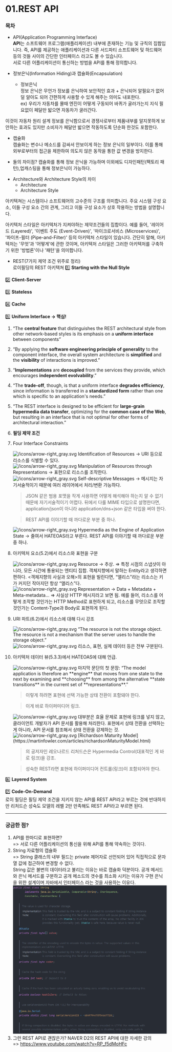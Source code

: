 # 01.REST API

### 목차

* API(Application Programming Interface) <br>
**API**는 소프트웨어 프로그램(애플리케이션) 내부에 존재하는 기능 및 규칙의 집합입니다. 
즉, API를 제공하는 애플리케이션과 다른 서드파티 소프트웨어 및 하드웨어 등의 것들 사이의 간단한 인터페이스 라고도 볼 수 있습니다. <br>
서로 다른 어플리케이션이 통신하는 방법을 API를 통해 정의합니다.



* 정보은닉(Information Hiding)과 캡슐화(Encapsulation)
  + 정보은닉 <br>
정보 은닉은 무언가 정보를 은닉하여 보안적인 효과 + 은닉되어 알필요가 없어 덜 알아도 되어 간편하게 사용할 수 있게 해주는 의미도 내포한다. <br>
ex) 우리가 자동차를 몰때 엔진이 어떻게 구동되어 바퀴가 굴러가는지 지식 필요없이 페달만 밟으면 자동차가 굴러간다.

이것이 자동차 원리 설계 정보를 은닉함으로서 경쟁사로부터 제품내부를 알지못하게 보안하는 효과도 있지만 소비자가 페달만 밟으면 작동하도록 단순화 한것도 포함한다.
  + 캡슐화 <br> 캡슐화는 변수나 메소드를 감싸서 안보이게 하는 정보 은닉의 일부이다. 
  이를 통해 외부로부터의 접근을 제한하여 의도치 않은 동작을 통한 값 변경을 방지한다.

  + 둘의 차이점? 캡슐화를 통해 정보 은닉을 가능하며 이외에도 디자인패턴(팩토리 패턴),업캐스팅을 통해 정보은닉이 가능하다.

* Architecture와 Architecture Style의 차이
  + Architecture<br>
  + Architecture Style
  
아키텍쳐는 시스템이나 소프트웨어의 고수준의 구조를 의미합니다.
주요 시스템 구성 요소, 이들 구성 요소 간의 관계, 그리고 이들 구성 요소가 상호 작용하는 방법을 설명합니다.

아키텍처 스타일은  아키텍처가 지켜야하는 제약조건들의 집합이다.
예를 들어, '레이어드 (Layered)', '이벤트 주도 (Event-Driven)', '마이크로서비스 (Microservices)', '파이프-필터 (Pipe-and-Filter)' 등의 아키텍처 스타일이 있습니다.
간단히 말해, 아키텍처는 '무엇'과 '어떻게'에 관한 것이며, 아키텍처 스타일은 그러한 아키텍처를 구축하기 위한 '방법론'이나 '패턴'을 의미합니다.

* REST(7가지 제약 조건 위주로 정리) <br>
로이필딩의 REST 아키텍쳐
  1️⃣ **Starting with the Null Style**

2️⃣ **Client-Server**

3️⃣ **Stateless**

4️⃣ **Cache**

5️⃣ **Uniform Interface → 핵심!**

1. “The **central feature** that distinguishes the REST architectural style from other network-based styles is its emphasis on a **uniform interface** between components”
2. “By applying the **software engineering principle of generality** to the component interface, the overall system architecture is **simplified** and the **visibility** of interactions is improved.”
3. “**Implementations** are **decoupled** from the services they provide, which encourages **independent evolvability**.”
4. “The **trade-off**, though, is that a uniform interface **degrades efficiency**, since information is transferred in a **standardized form** rather than one which is specific to an application's needs.”
5. “The REST interface is designed to be efficient for **large-grain hypermedia data transfer**, optimizing for the **common case of the Web**, but resulting in an interface that is not optimal for other forms of architectural interaction.”
6. **필딩 제약 조건**
  1. Four Interface Constraints

      <aside>
      <img src="/icons/arrow-right_gray.svg" alt="/icons/arrow-right_gray.svg" width="40px" /> Identification of Resources → URI 등으로 리소스를 식별할 수 있다.

      </aside>

      <aside>
      <img src="/icons/arrow-right_gray.svg" alt="/icons/arrow-right_gray.svg" width="40px" /> Manipulation of Resources through Representations → 표현으로 리소스를 조작한다.

      </aside>

      <aside>
      <img src="/icons/arrow-right_gray.svg" alt="/icons/arrow-right_gray.svg" width="40px" /> Self-descriptive Messages → 메시지는 자기서술적이기 때문에 여러 레이어에서 처리/변환 가능하다.

     > JSON 같은 범용 포맷을 작게 사용하면 어떻게 해석해야 하는지 알 수 없기 때문에 자기서술적이기 어렵다. 뒤에서 다룰 MIME 타입으로 설명한다면, application/json이 아니라 application/dns+json 같은 타입을 써야 한다.
     >

     > REST API를 이야기할 때 까다로운 부분 중 하나.
     >
      </aside>

      <aside>
      <img src="/icons/arrow-right_gray.svg" alt="/icons/arrow-right_gray.svg" width="40px" /> Hypermedia as the Engine of Application State → 줄여서 HATEOAS라고 부른다. REST API를 이야기할 때 까다로운 부분 중 하나.

      </aside>

  2. 아키텍처 요소(5.2)에서 리소스와 표현을 구분

      <aside>
      <img src="/icons/arrow-right_gray.svg" alt="/icons/arrow-right_gray.svg" width="40px" /> Resource → 추상. ⇒ 특정 시점의 스냅샷이 아니라, 모든 시간에 통용되는 엔티티 집합. 객체지향에서 말하는 Entity라고 생각하면 편하다. <객체지향의 사실과 오해>의 표현을 빌린다면, “앨리스”라는 리소스는 키가 커지던 작아지던 항상 “앨리스”다.

      </aside>

      <aside>
      <img src="/icons/arrow-right_gray.svg" alt="/icons/arrow-right_gray.svg" width="40px" /> Representation → Data + Metadata + Meta-metadata… ⇒ 사실상 HTTP 메시지라고 보면 됨. 예를 들어, 리소스를 어떻게 조작할 것인가는 HTTP Method로 표현하게 되고, 리소스를 무엇으로 조작할 것인가는 Content-Type과 Body로 표현하게 된다.

      </aside>

  3. URI 파트(6.2)에서 리소스에 대해 다시 강조

      <aside>
      <img src="/icons/arrow-right_gray.svg" alt="/icons/arrow-right_gray.svg" width="40px" /> “The resource is not the storage object. The resource is not a mechanism that the server uses to handle the storage object.”

      </aside>

      <aside>
      <img src="/icons/arrow-right_gray.svg" alt="/icons/arrow-right_gray.svg" width="40px" /> 리소스, 표현, 실제 데이터 등은 전부 구분된다.

      </aside>

  4. 아키텍처 데이터 뷰(5.3.3)에서 HATEOAS에 대해 언급.

      <aside>
      <img src="/icons/arrow-right_gray.svg" alt="/icons/arrow-right_gray.svg" width="40px" /> 마지막 문단의 첫 문장: “The model application is therefore an **engine** that moves from one state to the next by examining and **choosing** from among the alternative **state transitions** in the current set of **representations**.”

     > 이렇게 하려면 표현에 선택 가능한 상태 전환이 포함돼야 한다.
     >

     > 이게 바로 하이퍼미디어 링크.
     >
      </aside>

      <aside>
      <img src="/icons/arrow-right_gray.svg" alt="/icons/arrow-right_gray.svg" width="40px" /> 대부분은 효율 문제로 표현에 링크를 넣지 않고, 클라이언트 개발자가 API 문서를 활용해 처리한다. 표현에서 상태 전환을 선택하는 게 아니라, API 문서를 참조해서 상태 전환을 강제하는 것.

      </aside>

      <aside>
      <img src="/icons/arrow-right_gray.svg" alt="/icons/arrow-right_gray.svg" width="40px" /> [Richardson Maturity Model](https://martinfowler.com/articles/richardsonMaturityModel.html)

     > <RESTful Web API>의 공저자인 레오나르드 리처드슨은 Hypermedia Control(대표적인 게 바로 링크)을 강조.
     >

     > 성숙한 REST라면 표현에 하이퍼미디어 컨트롤(링크)이 포함되어야 한다.
     >
      </aside>


6️⃣ **Layered System**

7️⃣ **Code-On-Demand**
<br>
로이 필딩은 필딩 제약 조건을 지키지 않는 API를 REST API라고 부르는 것에 반대하지만 리처드슨 성숙도 모델의 레벨 2만 만족해도 REST API라고 부르면 된다.
***

### 궁금한 점?

1. API를 한마디로 표현하면? <br>
=> 서로 다른 어플리케이션의 통신을 위해 API를 통해 약속하는 것이다. 
2. String 자료형의 캡슐화 <br>
=> String 클래스의 내부 필드는 private 제어자로 선언되어 있어 직접적으로 문자열 값에 접근하여 변경할 수 없다.<br>
String 값은 불변의 데이터라고 불리는 이유는 바로 캡슐화 덕분이다. 
공개 메서드와 은닉 메서드를 구분하고 공개 메소드의 갯수를 최소화 시키는 이유가 구현 은닉을 위한 설계이며 자바에서 인터페이스 라는 것을 사용하는 이유다.
![img.png](img.png)
3. 그런 REST API로 괜찮은가? NAVER D2의 REST API에 대한 자세한 강의 <br>
=> https://www.youtube.com/watch?v=RP_f5dMoHFc